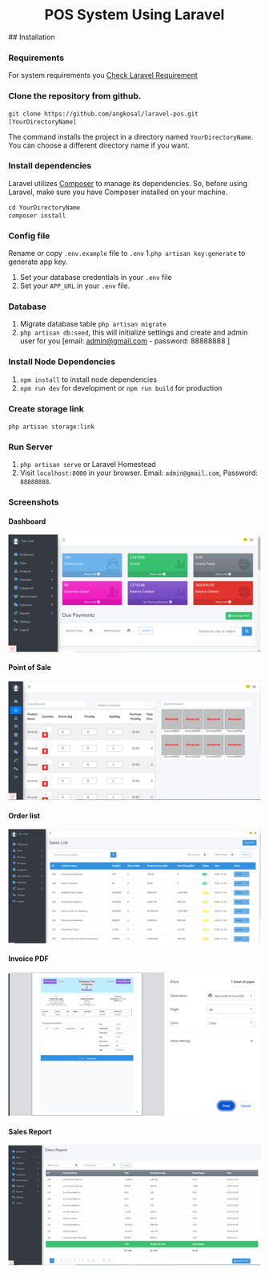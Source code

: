 <p align="center">
    <h1 align="center">POS System Using Laravel</h1>
</p>
## Installation

### Requirements

For system requirements you [Check Laravel Requirement](https://laravel.com/docs/9.x/deployment#server-requirements)

### Clone the repository from github.

    git clone https://github.com/angkosal/laravel-pos.git [YourDirectoryName]

The command installs the project in a directory named `YourDirectoryName`. You can choose a different
directory name if you want.

### Install dependencies

Laravel utilizes [Composer](https://getcomposer.org/) to manage its dependencies. So, before using Laravel, make sure you have Composer installed on your machine.

    cd YourDirectoryName
    composer install

### Config file

Rename or copy `.env.example` file to `.env` 1.`php artisan key:generate` to generate app key.

1. Set your database credentials in your `.env` file
1. Set your `APP_URL` in your `.env` file.

### Database

1. Migrate database table `php artisan migrate`
1. `php artisan db:seed`, this will initialize settings and create and admin user for you [email: admin@gmail.com  - password: 88888888 ]

### Install Node Dependencies

1. `npm install` to install node dependencies
1. `npm run dev` for development or `npm run build` for production

### Create storage link

`php artisan storage:link`

### Run Server

1. `php artisan serve` or Laravel Homestead
1. Visit `localhost:8000` in your browser. Email: `admin@gmail.com`, Password: `88888888`.


### Screenshots

#### Dashboard

![Dashboard](https://github.com/Tahirdeveloper/alkhyber_pos/blob/master/screenshots/dashbard.png)

#### Point of Sale

![Point of Sale](https://github.com/Tahirdeveloper/alkhyber_pos/blob/master/screenshots/POS.png)

#### Order list

![Sales](https://github.com/Tahirdeveloper/alkhyber_pos/blob/master/screenshots/sales.png)

#### Invoice PDF

![Invoice PDF](https://github.com/Tahirdeveloper/alkhyber_pos/blob/master/screenshots/invoice.png)
#### Sales Report
![Sales Report](https://github.com/Tahirdeveloper/alkhyber_pos/blob/master/screenshots/reports.png)
